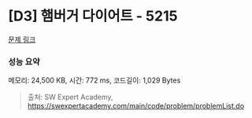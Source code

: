 # [D3] 햄버거 다이어트 - 5215 

[문제 링크](https://swexpertacademy.com/main/code/problem/problemDetail.do?contestProbId=AWT-lPB6dHUDFAVT) 

### 성능 요약

메모리: 24,500 KB, 시간: 772 ms, 코드길이: 1,029 Bytes



> 출처: SW Expert Academy, https://swexpertacademy.com/main/code/problem/problemList.do